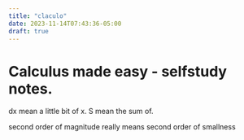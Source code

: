 ```yaml
---
title: "claculo"
date: 2023-11-14T07:43:36-05:00
draft: true
---
```


# Calculus made easy  - selfstudy notes.

dx mean a little bit of x.
S mean the sum of.

second order of magnitude really means second order of smallness
 